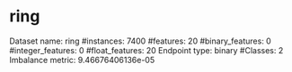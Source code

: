 # ring
Dataset name: ring
#instances: 7400
#features: 20
  #binary_features: 0
  #integer_features: 0
  #float_features: 20
Endpoint type: binary
#Classes: 2
Imbalance metric: 9.46676406136e-05
